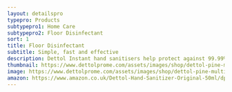 ```yaml
---
layout: detailspro
typepro: Products
subtypepro1: Home Care
subtypepro2: Floor Disinfectant
sort: 1
title: Floor Disinfectant
subtitle: Simple, fast and effective
description: Dettol Instant hand sanitisers help protect against 99.99% of germs, with no need for soap or water.
thumbnail: https://www.dettolprome.com/assets/images/shop/dettol-pine-multipurpose-floor-cleaner.webp
image: https://www.dettolprome.com/assets/images/shop/dettol-pine-multipurpose-floor-cleaner.webp
amazon: https://www.amazon.co.uk/Dettol-Hand-Sanitizer-Original-50ml/dp/B08HYQW9GP/ref=sr_1_4?keywords=dettol+instant+hand+sanitizer&qid=1661961971&refinements=p_76%3A419158031&rnid=419157031&rps=1&sprefix=dettol+instant+%2Caps%2C80&sr=8-4
---
```

